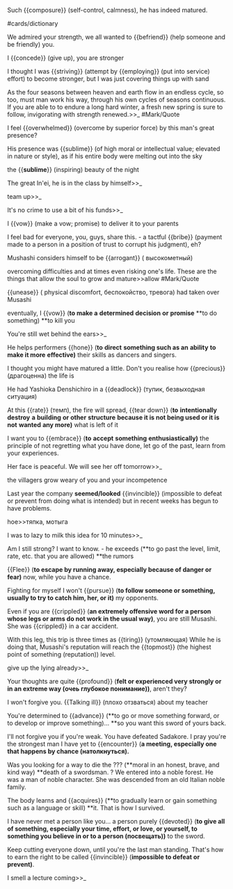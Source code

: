 

Such {{composure}} (self-control, calmness), he has indeed matured.

#cards/dictionary 

We admired your strength, we all wanted to {{befriend}} (help someone and be friendly) you. <!--SR:!2024-02-13,12,305-->

I {{concede}} (give up), you are stronger

I thought I was {{striving}} (attempt by {{employing}} (put into service) effort) to become stronger, but I was just covering things up with sand <!--SR:!2024-02-29,27,276!2000-01-01,1,250-->

As the four seasons between heaven and earth flow in an endless cycle, so too, must man work his way, through his own cycles of seasons continuous. If you are able to to endure a long hard winter, a fresh new spring is sure to follow, invigorating with  strength renewed.>>_ #Mark/Quote <!--SR:!2024-03-31,64,276-->

I feel {{overwhelmed}} (overcome by superior force) by this man's great presence? <!--SR:!2024-03-14,34,305-->

His presence was {{sublime}} (of high moral or intellectual value; elevated in nature or style), as if his entire body were melting out into the sky <!--SR:!2024-02-10,8,286-->

the {{**sublime**}} (inspiring) beauty of the night

The great In'ei, he is in the class by himself>>_ <!--SR:!2024-02-10,33,292-->

team up>>_ <!--SR:!2024-03-18,61,316-->

It's no crime to use a bit of his funds>>_ 

I {{vow}} (make a vow; promise) to deliver it to your parents <!--SR:!2024-05-18,96,270-->

I feel bad for everyone, you, guys, share this. - a tactful {{bribe}} (payment made to a person in a position of trust to corrupt his judgment), eh? <!--SR:!2024-03-03,36,287-->

Mushashi considers himself to be {{arrogant}} ( высокометный) <!--SR:!2024-02-17,8,287-->

overcoming difficulties and at times even risking one's life. These are the things that allow the soul to grow and mature>>allow #Mark/Quote

{{unease}} ( physical discomfort, беспокойство, тревога) had taken over Musashi <!--SR:!2024-03-08,43,310--> 

eventually, I {{vow}} (**to make a** **determined** **decision** **or** **promise** **to do something) **to kill you <!--SR:!2024-03-20,46,316-->

You're still wet behind the ears>>_ <!--SR:!2024-03-07,49,296-->

He helps performers {{hone}} (**to** **direct** **something such as an** **ability** **to make it more** **effective)** their skills as dancers and singers. <!--SR:!2024-03-16,33,302-->

I thought you might have matured a little. Don't you realise how {{precious}} (драгоценна) the life is <!--SR:!2024-04-22,74,333-->

He had Yashioka Denshichiro in a {{deadlock}} (тупик, безвыходная ситуация) <!--SR:!2024-02-24,30,290-->

At this {{rate}} (темп), the fire will spread, {{tear down}} (**to** **intentionally** **destroy** **a** **building** **or other** **structure** **because it is not being used or it is not** **wanted** **any more)** what is left of it <!--SR:!2000-01-01,1,250!2024-02-23,33,284-->

I want you to {{embrace}} (**to** **accept** **something** **enthusiastically)** the principle of not regretting what you have done, let go of the past, learn from your experiences. <!--SR:!2024-02-15,37,292-->

Her face is peaceful. We will see her off tomorrow>>_ <!--SR:!2024-04-25,73,336-->

the villagers grow weary of you and your incompetence 

Last year the company **seemed/looked** {{invincible}} (impossible to defeat or prevent from doing what is intended) but in recent weeks has begun to have problems. <!--SR:!2024-02-14,25,290-->

hoe>>тяпка, мотыга <!--SR:!2024-03-14,35,297-->

I was to lazy to milk this idea for 10 minutes>>_ <!--SR:!2024-02-17,30,282-->

Am I still strong? I want to know. - he exceeds (**to go past the level, limit, rate, etc. that you are allowed) **the rumors

{{Flee}} (**to escape by running away, especially because of danger or fear)** now, while you have a chance. <!--SR:!2024-02-14,20,273-->

Fighting for myself I won't {{pursue}} (**to follow someone or something, usually to try to catch him, her, or it)** my opponents.

Even if you are {{crippled}} (**an extremely offensive word for a person whose legs or arms do not work in the usual way)**, you are still Musashi. She was {{crippled}} in a car accident. <!--SR:!2024-03-17,51,310!2024-04-05,67,276-->

With this leg, this trip is three times as {{tiring}} (утомляющая)
While he is doing that, Musashi's reputation will reach the {{topmost}} (the highest point of something (reputation)) level. <!--SR:!2024-04-17,68,333!2024-03-04,39,310-->

give up the lying already>>_ <!--SR:!2024-02-10,12,302-->

Your thoughts are quite {{profound}} (**felt or experienced very strongly or in an extreme way (очеь глубокое понимание))**, aren't they? <!--SR:!2024-03-16,44,263-->

I won't forgive you. {{Talking ill}} (плохо отзваться) about my teacher <!--SR:!2024-02-16,29,283-->

You're determined to {{advance}} (**to go or move something forward, or to develop or improve something)... **so you want this sword of yours back. <!--SR:!2024-03-19,40,299-->

I'll not forgive you if you're weak. You have defeated Sadakore. I pray you're the strongest man I have yet to {{encounter}} (**a meeting, especially one that happens by chance (натолкнуться).** <!--SR:!2024-03-30,66,323-->

Was you looking for a way to die the ??? (**moral in an honest, brave, and kind way) **death of a swordsman.
?
We entered into a noble forest.
He was a man of noble character.
She was descended from an old Italian noble family. <!--SR:!2024-03-25,42,293-->

The body learns and {{acquires}} (**to gradually learn or gain something such as a language or skill) **it. That is how I survived. <!--SR:!2024-02-13,21,270-->

I have never met a person like you... a person purely {{devoted}} (**to give all of something, especially your time, effort, or love, or yourself, to something you believe in or to a person (посвещать))** to the sword.

Keep cutting everyone down, until you're the last man standing. That's how to earn the right to be called {{invincible}} (**impossible to defeat or prevent)**. <!--SR:!2024-03-20,40,319--> 

I smell a lecture coming>>_ 